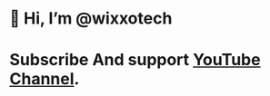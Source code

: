 # 👋 Hi, I’m @wixxotech
# Subscribe And support [YouTube Channel](https://youtube.com/@gs_by_khan_sir9287).
